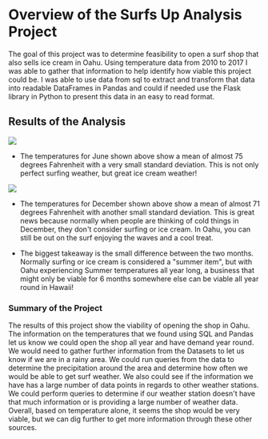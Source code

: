 # Overview of the Surfs Up Analysis Project
The goal of this project was to determine feasibility to open a surf shop that also sells ice cream in Oahu. Using temperature data from 2010 to 2017 I was able to gather that information to help identify how viable this project could be. I was able to use data from sql to extract and transform that data into readable DataFrames in Pandas and could if needed use the Flask library in Python to present this data in an easy to read format.

## Results of the Analysis

![](https://github.com/pbarana89/Surfs_up/blob/main/June_Temperature.PNG)

*  The temperatures for June shown above show a mean of almost 75 degrees Fahrenheit with a very small standard deviation. This is not only perfect surfing weather, but great ice cream weather!

![](https://github.com/pbarana89/Surfs_up/blob/main/December_Temperature.PNG)

* The temperatures for December shown above show a mean of almost 71 degrees Fahrenheit with another small standard deviation. This is great news because normally when people are thinking of cold things in December, they don't consider surfing or ice cream. In Oahu, you can still be out on the surf enjoying the waves and a cool treat.

* The biggest takeaway is the small difference between the two months. Normally surfing or ice cream is considered a "summer item", but with Oahu experiencing Summer temperatures all year long, a business that might only be viable for 6 months somewhere else can be viable all year round in Hawaii!

### Summary of the Project
The results of this project show the viability of opening the shop in Oahu. The information on the temperatures that we found using SQL and Pandas let us know we could open the shop all year and have demand year round. We would need to gather further information from the Datasets to let us know if we are in a rainy area. We could run queries from the data to determine the precipitation around the area and determine how often we would be able to get surf weather. We also could see if the information we have has a large number of data points in regards to other weather stations. We could perform queries to determine if our weather station doesn't have that much information or is providing a large number of weather data. Overall, based on temperature alone, it seems the shop would be very viable, but we can dig further to get more information through these other sources.
